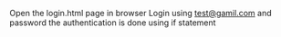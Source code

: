  Open the login.html page in browser
 Login using test@gamil.com and password the authentication is done using if statement
